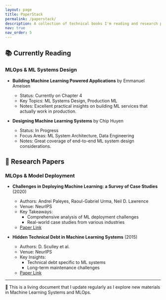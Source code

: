 ```yaml
---
layout: page
title: PaperStack
permalink: /paperstack/
description: A collection of technical books I'm reading and research papers I've studied.
nav: true
nav_order: 5
---
```


## 📚 Currently Reading

### MLOps & ML Systems Design
* **Building Machine Learning Powered Applications** by Emmanuel Ameisen
  * Status: Currently on Chapter 4
  * Key Topics: ML Systems Design, Production ML
  * Notes: Excellent practical insights on building ML services that actually work in production.

* **Designing Machine Learning Systems** by Chip Huyen
  * Status: In Progress
  * Focus Areas: ML System Architecture, Data Engineering
  * Notes: Great coverage of end-to-end ML system design considerations.

## 📑 Research Papers

### MLOps & Model Deployment
* **Challenges in Deploying Machine Learning: a Survey of Case Studies** (2020)
  * Authors: Andrei Paleyes, Raoul-Gabriel Urma, Neil D. Lawrence
  * Venue: NeurIPS
  * Key Takeaways: 
    * Comprehensive analysis of ML deployment challenges
    * Real-world case studies from various industries
  * [Paper Link](your_link_here)

* **Hidden Technical Debt in Machine Learning Systems** (2015)
  * Authors: D. Sculley et al.
  * Venue: NeurIPS
  * Key Insights:
    * Technical debt specific to ML systems
    * Long-term maintenance challenges
  * [Paper Link](your_link_here)

---

<div class="note">
📌 This is a living document that I update regularly as I explore new materials in Machine Learning Systems and MLOps.
</div>
